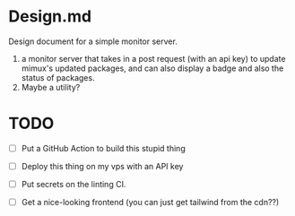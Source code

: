 # Design.md

Design document for a simple monitor server.

1. a monitor server that takes in a post request (with an api key) to update
   mimux's updated packages, and can also display a badge and also the status of
   packages.
2. Maybe a utility?

# TODO

- [ ] Put a GitHub Action to build this stupid thing
- [ ] Deploy this thing on my vps with an API key
- [ ] Put secrets on the linting CI.

- [ ] Get a nice-looking frontend (you can just get tailwind from the cdn??)
